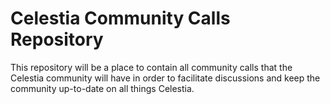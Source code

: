 # Celestia Community Calls Repository

This repository will be a place to contain all community calls that the Celestia community will have in order to facilitate discussions and keep the community up-to-date on all things Celestia.
